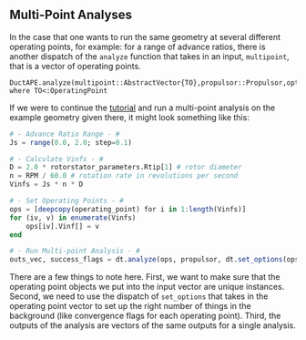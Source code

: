 ## Multi-Point Analyses

In the case that one wants to run the same geometry at several different operating points, for example: for a range of advance ratios, there is another dispatch of the `analyze` function that takes in an input, `multipoint`, that is a vector of operating points.

```@docs; canonical=false
DuctAPE.analyze(multipoint::AbstractVector{TO},propulsor::Propulsor,options::Options) where TO<:OperatingPoint
```

If we were to continue the [tutorial](@ref "Run Analysis") and run a multi-point analysis on the example geometry given there, it might look something like this:

```julia
# - Advance Ratio Range - #
Js = range(0.0, 2.0; step=0.1)

# - Calculate Vinfs - #
D = 2.0 * rotorstator_parameters.Rtip[1] # rotor diameter
n = RPM / 60.0 # rotation rate in revolutions per second
Vinfs = Js * n * D

# - Set Operating Points - #
ops = [deepcopy(operating_point) for i in 1:length(Vinfs)]
for (iv, v) in enumerate(Vinfs)
    ops[iv].Vinf[] = v
end

# - Run Multi-point Analysis - #
outs_vec, success_flags = dt.analyze(ops, propulsor, dt.set_options(ops))
```

There are a few things to note here.
First, we want to make sure that the operating point objects we put into the input vector are unique instances.
Second, we need to use the dispatch of `set_options` that takes in the operating point vector to set up the right number of things in the background (like convergence flags for each operating point).
Third, the outputs of the analysis are vectors of the same outputs for a single analysis.
